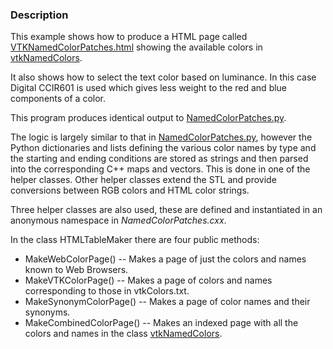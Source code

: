 ### Description
This example shows how to produce a HTML page called [VTKNamedColorPatches.html](../../Python/Visualization/VTKNamedColorPatches.html) showing the available
colors in [vtkNamedColors](http://www.vtk.org/doc/nightly/html/classvtkNamedColors.html).

It also shows how to select the text color based on luminance.
In this case Digital CCIR601 is used which gives less weight to the
red and blue components of a color.

This program produces identical output to [NamedColorPatches.py](../../Python/Visualization/NamedColorPatches.py).

The logic is largely similar to that in [NamedColorPatches.py](../../Python/Visualization/NamedColorPatches.py),
however the Python dictionaries and lists defining the various color names by type and the starting and ending conditions are stored as strings and then parsed into the corresponding C++ maps and vectors. This is done in one of the helper classes. Other helper classes extend the STL and provide conversions between RGB colors and HTML color strings.

Three helper classes are also used, these are defined and instantiated in an anonymous namespace in *NamedColorPatches.cxx*.

In the class HTMLTableMaker there are four public methods:

 * MakeWebColorPage() -- Makes a page of just the colors and names known to Web Browsers.
 * MakeVTKColorPage() -- Makes a page of colors and names corresponding to those in vtkColors.txt.
 * MakeSynonymColorPage() -- Makes a page of color names and their synonyms.
 * MakeCombinedColorPage() -- Makes an indexed page with all the colors and names in the class [vtkNamedColors](http://www.vtk.org/doc/nightly/html/classvtkNamedColors.html).

